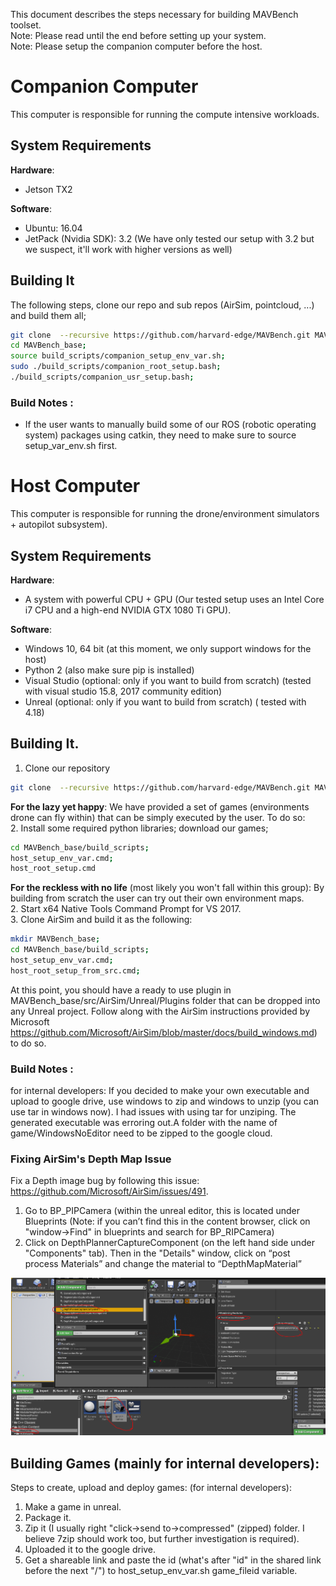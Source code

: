 This document describes the steps necessary for building MAVBench toolset.    
Note: Please read until the end before setting up your system.   
Note: Please setup the companion computer before the host.  

[comment]: <p align="center"> 
# Companion Computer 

This computer is responsible for running the compute intensive workloads.

## System Requirements
**Hardware**:  
+ Jetson TX2  

**Software**:  
+ Ubuntu: 16.04  
+ JetPack (Nvidia SDK): 3.2 (We have only tested our setup with 3.2 but we suspect, it'll work with higher versions as well)  

## Building It 
The following steps, clone our repo and sub repos (AirSim, pointcloud, ...) and build them all;
```bash
git clone  --recursive https://github.com/harvard-edge/MAVBench.git MAVBench_base;     
cd MAVBench_base;   
source build_scripts/companion_setup_env_var.sh;    
sudo ./build_scripts/companion_root_setup.bash;    
./build_scripts/companion_usr_setup.bash;  
```    

### Build Notes :
- If the user wants to manually build some of our ROS (robotic operating system) packages using catkin, they need to make sure to source setup_var_env.sh first.  

# Host Computer 
This computer is responsible for running the drone/environment simulators + autopilot subsystem).

## System Requirements
**Hardware**:  
+ A system with powerful CPU + GPU (Our tested setup uses an Intel Core i7 CPU and a high-end NVIDIA GTX 1080 Ti GPU).

**Software**:  
+ Windows 10, 64 bit   (at this moment, we only support windows for the host)
+ Python 2 (also make sure pip is installed)
+ Visual Studio (optional: only if you want to build from scratch) (tested with visual studio 15.8, 2017 community edition)  
+ Unreal (optional: only if you want to build from scratch) ( tested with 4.18) 


## Building It.
1.  Clone our repository
``` bash
git clone  --recursive https://github.com/harvard-edge/MAVBench.git MAVBench_base;   
```   
 **For the lazy yet happy**: We have provided a set of games (environments drone can fly within) that can be simply executed by the user. To do so:    
2. Install some required python libraries; download our games;
```bash
cd MAVBench_base/build_scripts;  
host_setup_env_var.cmd;  
host_root_setup.cmd              
```   
   **For the reckless with no life** (most likely you won't fall within this group): 
   By building from scratch the user can try out their own environment maps.    
   2.  Start x64 Native Tools Command Prompt for VS 2017.       
   3. Clone AirSim and build it as the following:
   ```bash
   mkdir MAVBench_base;  
   cd MAVBench_base/build_scripts;  
   host_setup_env_var.cmd;  
   host_root_setup_from_src.cmd;  
   ```
   At this point, you should have a ready to use plugin in MAVBench_base/src/AirSim/Unreal/Plugins folder that can be dropped into any Unreal project. Follow along with the AirSim instructions provided by Microsoft   https://github.com/Microsoft/AirSim/blob/master/docs/build_windows.md) to do so.

### Build Notes :
for internal developers: 
If you decided to make your own executable and upload to google drive, use windows to zip and windows to unzip (you can use tar in windows now). I had issues with using tar for unziping. The generated executable was erroring out.A folder with the name of game/WindowsNoEditor need to be zipped to the google cloud.

### Fixing AirSim's Depth Map Issue
Fix a Depth image bug by following this issue: https://github.com/Microsoft/AirSim/issues/491. 
1. Go to BP_PIPCamera (within the unreal editor, this is located under Blueprints (Note: if you can’t find this in the content browser, click on "window->Find" in blueprints and search for BP_RIPCamera)
1. Click on DepthPlannerCaptureComponent (on the left hand side under "Components" tab). Then in the "Details" window, click on “post process Materials” and change the material to “DepthMapMaterial”

![alt text](https://github.com/MAVBench/MAVBench/blob/master/docs/images/BP_PIP_depth_map_modification.PNG)



## Building Games (mainly for internal developers):
Steps to create, upload and deploy games: (for internal developers):
1. Make a game in unreal.
2. Package it.
3. Zip it (I usually right "click->send to->compressed" (zipped) folder. I believe 7zip should work too, but further investigation is required).
4. Uploaded it to the google drive.
5. Get a shareable link and paste the id (what's after "id" in the shared link before the next "/") to host_setup_env_var.sh game_fileid variable.


